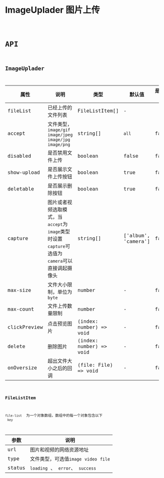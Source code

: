 # ImageUplader 图片上传

<code src="./demos/demo1.tsx" />

# API

## ImageUplader

| 属性         | 说明                                                                                           | 类型                    | 默认值              | 是否必填      |
| ------------ | ---------------------------------------------------------------------------------------------- | ----------------------- | ------------------- | ------------- |
| fileList     | 已经上传的文件列表                                                                             | FileListItem[]          | -                   |               |
| accept       | 文件类型，`image/gif`  `image/jpeg`  `image/jpg`  `image/png`                               | string[]               | `all`               | false |
| disabled     | 是否禁用文件上传                                                                               | boolean                 | false               | false         |
| show-upload  | 是否展示文件上传按钮                                                                           | boolean                 | true                | false         |
| deletable    | 是否展示删除按钮                                                                               | boolean                 | true                | false         |
| capture      | 图片或者视频选取模式，当`accept`为`image`类型时设置`capture`可选值为`camera`可以直接调起摄像头 | string[]                | ['album', 'camera'] | false         |
| max-size     | 文件大小限制，单位为`byte`                                                                     | number                  | -                   | false         |
| max-count    | 文件上传数量限制                                                                               | number                  | -                   | false         |
| clickPreview | 点击预览图片                                                                                   | (index: number) => void | -                   | false         |
| delete       | 删除图片                                                                                       | (index: number) => void | -                   | false         |
| onOversize   | 超出文件大小之后的回调                                                                         | (file: File) => void    | -                   | false         |

### FileListItem

`file-list`  为一个对象数组，数组中的每一个对象包含以下  `key`

| 参数   | 说明                                   |
| ------ | -------------------------------------- |
| url    | 图片和视频的网络资源地址               |
| type   | 文件类型，可选值`image` `video` `file` |
| status | `loading` 、 `error`、 `success`       |

